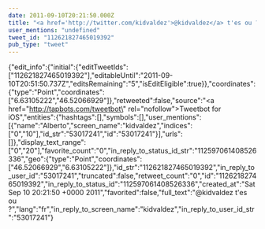 ```yaml
---
date: 2011-09-10T20:21:50.000Z
title: "<a href='http://twitter.com/kidvaldez'>@kidvaldez</a> t'es ou ?″"
user_mentions: "undefined"
tweet_id: "112621827465019392"
pub_type: "tweet"
---
```

{"edit_info":{"initial":{"editTweetIds":["112621827465019392"],"editableUntil":"2011-09-10T20:51:50.737Z","editsRemaining":"5","isEditEligible":true}},"coordinates":{"type":"Point","coordinates":["6.63105222","46.52066929"]},"retweeted":false,"source":"<a href=\"http://tapbots.com/tweetbot\" rel=\"nofollow\">Tweetbot for iOS</a>","entities":{"hashtags":[],"symbols":[],"user_mentions":[{"name":"Alberto","screen_name":"kidvaldez","indices":["0","10"],"id_str":"53017241","id":"53017241"}],"urls":[]},"display_text_range":["0","20"],"favorite_count":"0","in_reply_to_status_id_str":"112597061408526336","geo":{"type":"Point","coordinates":["46.52066929","6.63105222"]},"id_str":"112621827465019392","in_reply_to_user_id":"53017241","truncated":false,"retweet_count":"0","id":"112621827465019392","in_reply_to_status_id":"112597061408526336","created_at":"Sat Sep 10 20:21:50 +0000 2011","favorited":false,"full_text":"@kidvaldez t'es ou ?","lang":"fr","in_reply_to_screen_name":"kidvaldez","in_reply_to_user_id_str":"53017241"}
